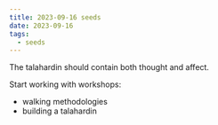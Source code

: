```yaml
---
title: 2023-09-16 seeds
date: 2023-09-16
tags:
  - seeds
---
```

The talahardin should contain both thought and affect.

Start working with workshops:
- walking methodologies
- building a talahardin